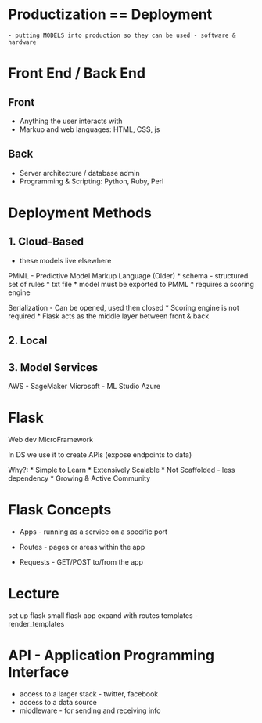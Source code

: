 # Productization == Deployment
    - putting MODELS into production so they can be used - software & hardware
    
# Front End / Back End

## Front
* Anything the user interacts with
* Markup and web languages: HTML, CSS, js

## Back
* Server architecture / database admin
* Programming & Scripting: Python, Ruby, Perl

# Deployment Methods

## 1. Cloud-Based

- these models live elsewhere

PMML - Predictive Model Markup Language (Older)
     * schema - structured set of rules 
     * txt file
     * model must be exported to PMML
     * requires a scoring engine
     
Serialization - Can be opened, used then closed
    * Scoring engine is not required
    * Flask acts as the middle layer between front & back

## 2. Local

## 3. Model Services

AWS - SageMaker
Microsoft - ML Studio Azure

# Flask

Web dev MicroFramework

In DS we use it to create APIs (expose endpoints to data)

Why?:
    * Simple to Learn
    * Extensively Scalable
    * Not Scaffolded - less dependency
    * Growing & Active Community
    
# Flask Concepts

* Apps - running as a service on a specific port

* Routes - pages or areas within the app

* Requests - GET/POST to/from the app

# Lecture

set up flask
small flask app
expand with routes
templates - render_templates

# API - Application Programming Interface

* access to a larger stack - twitter, facebook
* access to a data source
* middleware - for sending and receiving info